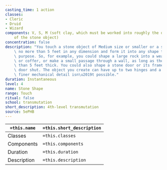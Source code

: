 ```yaml
---
casting_time: 1 action
classes:
- Cleric
- Druid
- Wizard
components: V, S, M (soft clay, which must be worked into roughly the desired shape
    of the stone object)
concentration: false
description: "You touch a stone object of Medium size or smaller or a section of stone\
    \ no more than 5 feet in any dimension and form it into any shape that suits your\
    \ purpose. So, for example, you could shape a large rock into a weapon, idol,\
    \ or coffer, or make a small passage through a wall, as long as the wall is less\
    \ than 5 feet thick. You could also shape a stone door or its frame to seal the\
    \ door shut. The object you create can have up to two hinges and a latch, but\
    \ finer mechanical detail isn\u2019t possible."
duration: Instantaneous
level: 4
name: Stone Shape
range: Touch
ritual: false
school: transmutation
short_description: 4th-level transmutation
source: 5ePHB
---
```


| `=this.name` | `=this.short_description` |
| ------------ | ------------------------- |
| Classes      | `=this.classes`           |
| Components   | `=this.components`        |
| Duration     | `=this.duration`          |
| Description  | `=this.description`       |